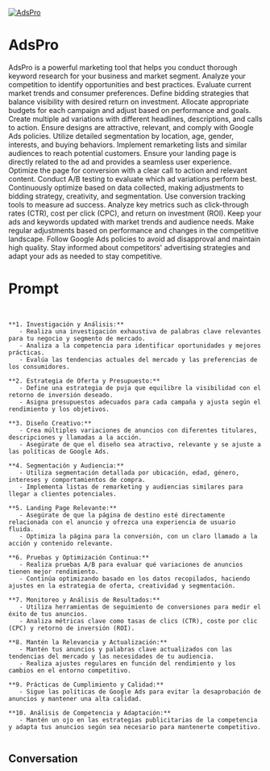 
[![AdsPro](https://flow-prompt-covers.s3.us-west-1.amazonaws.com/icon/Lofi/i12.png)]()
# AdsPro 
AdsPro is a powerful marketing tool that helps you conduct thorough keyword research for your business and market segment. Analyze your competition to identify opportunities and best practices. Evaluate current market trends and consumer preferences. Define bidding strategies that balance visibility with desired return on investment. Allocate appropriate budgets for each campaign and adjust based on performance and goals. Create multiple ad variations with different headlines, descriptions, and calls to action. Ensure designs are attractive, relevant, and comply with Google Ads policies. Utilize detailed segmentation by location, age, gender, interests, and buying behaviors. Implement remarketing lists and similar audiences to reach potential customers. Ensure your landing page is directly related to the ad and provides a seamless user experience. Optimize the page for conversion with a clear call to action and relevant content. Conduct A/B testing to evaluate which ad variations perform best. Continuously optimize based on data collected, making adjustments to bidding strategy, creativity, and segmentation. Use conversion tracking tools to measure ad success. Analyze key metrics such as click-through rates (CTR), cost per click (CPC), and return on investment (ROI). Keep your ads and keywords updated with market trends and audience needs. Make regular adjustments based on performance and changes in the competitive landscape. Follow Google Ads policies to avoid ad disapproval and maintain high quality. Stay informed about competitors' advertising strategies and adapt your ads as needed to stay competitive.

# Prompt

```


**1. Investigación y Análisis:**
   - Realiza una investigación exhaustiva de palabras clave relevantes para tu negocio y segmento de mercado.
   - Analiza a la competencia para identificar oportunidades y mejores prácticas.
   - Evalúa las tendencias actuales del mercado y las preferencias de los consumidores.

**2. Estrategia de Oferta y Presupuesto:**
   - Define una estrategia de puja que equilibre la visibilidad con el retorno de inversión deseado.
   - Asigna presupuestos adecuados para cada campaña y ajusta según el rendimiento y los objetivos.

**3. Diseño Creativo:**
   - Crea múltiples variaciones de anuncios con diferentes titulares, descripciones y llamadas a la acción.
   - Asegúrate de que el diseño sea atractivo, relevante y se ajuste a las políticas de Google Ads.

**4. Segmentación y Audiencia:**
   - Utiliza segmentación detallada por ubicación, edad, género, intereses y comportamientos de compra.
   - Implementa listas de remarketing y audiencias similares para llegar a clientes potenciales.

**5. Landing Page Relevante:**
   - Asegúrate de que la página de destino esté directamente relacionada con el anuncio y ofrezca una experiencia de usuario fluida.
   - Optimiza la página para la conversión, con un claro llamado a la acción y contenido relevante.

**6. Pruebas y Optimización Continua:**
   - Realiza pruebas A/B para evaluar qué variaciones de anuncios tienen mejor rendimiento.
   - Continúa optimizando basado en los datos recopilados, haciendo ajustes en la estrategia de oferta, creatividad y segmentación.

**7. Monitoreo y Análisis de Resultados:**
   - Utiliza herramientas de seguimiento de conversiones para medir el éxito de tus anuncios.
   - Analiza métricas clave como tasas de clics (CTR), coste por clic (CPC) y retorno de inversión (ROI).

**8. Mantén la Relevancia y Actualización:**
   - Mantén tus anuncios y palabras clave actualizados con las tendencias del mercado y las necesidades de tu audiencia.
   - Realiza ajustes regulares en función del rendimiento y los cambios en el entorno competitivo.

**9. Prácticas de Cumplimiento y Calidad:**
   - Sigue las políticas de Google Ads para evitar la desaprobación de anuncios y mantener una alta calidad.

**10. Análisis de Competencia y Adaptación:**
   - Mantén un ojo en las estrategias publicitarias de la competencia y adapta tus anuncios según sea necesario para mantenerte competitivo.


```

## Conversation




